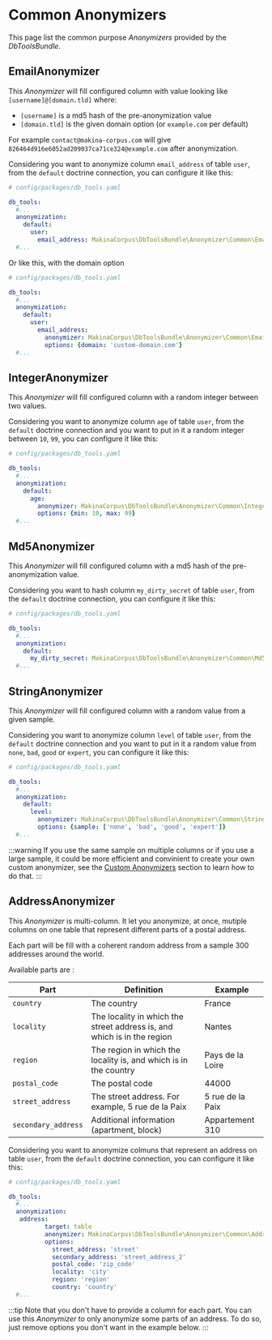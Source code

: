 # Common Anonymizers

This page list the common purpose *Anonymizers* provided by the *DbToolsBundle*.

## EmailAnonymizer

This *Anonymizer* will fill configured column with value looking like `[username]@[domain.tld]`
where:
* `[username]` is a md5 hash of the pre-anonymization value
* `[domain.tld]` is the given domain option (or `example.com` per default)

For example `contact@makina-corpus.com` will give `826464d916e6052ad209037ca71ce324@example.com` after anonymization.

Considering you want to anonymize column `email_address` of table `user`, from the `default` doctrine connection,
you can configure it like this:

```yml
# config/packages/db_tools.yaml

db_tools:
  #...
  anonymization:
    default:
      user:
        email_address: MakinaCorpus\DbToolsBundle\Anonymizer\Common\EmailAnonymizer
  #...
```

Or like this, with the domain option

```yml
# config/packages/db_tools.yaml

db_tools:
  #...
  anonymization:
    default:
      user:
        email_address:
          anonymizer: MakinaCorpus\DbToolsBundle\Anonymizer\Common\EmailAnonymizer
          options: {domain: 'custom-domain.com'}
  #...
```

## IntegerAnonymizer

This *Anonymizer* will fill configured column with a random integer between two values.

Considering you want to anonymize column `age` of table `user`, from the `default` doctrine connection
and you want to put in it a random integer between `10`, `99`, you can configure it like this:

```yml
# config/packages/db_tools.yaml

db_tools:
  #...
  anonymization:
    default:
      age:
        anonymizer: MakinaCorpus\DbToolsBundle\Anonymizer\Common\IntegerAnonymizer
        options: {min: 10, max: 99}
  #...
```

## Md5Anonymizer

This *Anonymizer* will fill configured column with a md5 hash of the pre-anonymization value.

Considering you want to hash column `my_dirty_secret` of table `user`, from the `default` doctrine connection,
you can configure it like this:

```yml
# config/packages/db_tools.yaml

db_tools:
  #...
  anonymization:
    default:
      my_dirty_secret: MakinaCorpus\DbToolsBundle\Anonymizer\Common\Md5Anonymizer
  #...
```

## StringAnonymizer

This *Anonymizer* will fill configured column with a random value from a given sample.

Considering you want to anonymize column `level` of table `user`, from the `default` doctrine connection
and you want to put in it a random value from `none`, `bad`, `good` or `expert`, you can configure it like this:

```yml
# config/packages/db_tools.yaml

db_tools:
  #...
  anonymization:
    default:
      level:
        anonymizer: MakinaCorpus\DbToolsBundle\Anonymizer\Common\StringAnonymizer
        options: {sample: ['none', 'bad', 'good', 'expert']}
  #...
```

:::warning
If you use the same sample on multiple columns or if you use a large sample, it could be more efficient and convinient
to create your own custom anonymizer, see the [Custom Anonymizers](/anonymization/custom-anonymizers) section to learn
how to do that.
:::

## AddressAnonymizer

This *Anonymizer* is multi-column. It let you anonymize, at once, mutiple columns on one table
that represent different parts of a postal address.

Each part will be fill with a coherent random address from a sample 300  addresses around the world.

Available parts are :

| Part                 | Definition                                                              | Example            |
|----------------------|-------------------------------------------------------------------------|--------------------|
| `country`            | The country                                                             | France             |
| `locality`           | The locality in which the street address is, and which is in the region | Nantes             |
| `region`             | The region in which the locality is, and which is in the country        | Pays de la Loire   |
| `postal_code`        | The postal code                                                         | 44000              |
| `street_address`     | The street address. For example, 5 rue de la Paix                       | 5 rue de la Paix   |
| `secondary_address`  | Additional information (apartment, block)                               | Appartement 310    |


Considering you want to anonymize colmuns that represent an address on table `user`, from the `default` doctrine connection,
you can configure it like this:

```yml
# config/packages/db_tools.yaml

db_tools:
  #...
  anonymization:
   address:
          target: table
          anonymizer: MakinaCorpus\DbToolsBundle\Anonymizer\Common\AddressAnonymizer
          options:
            street_address: 'street'
            secondary_address: 'street_address_2'
            postal_code: 'zip_code'
            locality: 'city'
            region: 'region'
            country: 'country'
  #...
```

:::tip
Note that you don't have to provide a column for each part. You can use this *Anonymizer* to
only anonymize some parts of an address. To do so, just remove options you don't want in the example below.
:::